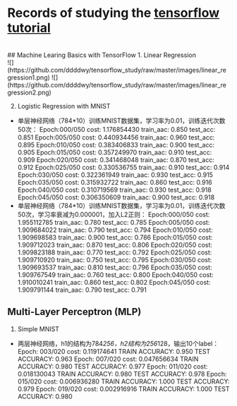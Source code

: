 Records of studying the [tensorflow tutorial](https://github.com/sjchoi86/Tensorflow-101)
======
<br>
## Machine Learing Basics with TensorFlow
1. Linear Regression <br>
![](https://github.com/ddddwy/tensorflow_study/raw/master/images/linear_regression1.png)
![](https://github.com/ddddwy/tensorflow_study/raw/master/images/linear_regression2.png)

2. Logistic Regression with MNIST
* 单层神经网络（784*10）训练MNIST数据集，学习率为0.01，训练迭代次数50次：
		Epoch:000/050 cost: 1.176854430 train_aac: 0.850 test_acc: 0.851
		Epoch:005/050 cost: 0.440934456 train_aac: 0.960 test_acc: 0.895
		Epoch:010/050 cost: 0.383406833 train_aac: 0.900 test_acc: 0.905
		Epoch:015/050 cost: 0.357249970 train_aac: 0.910 test_acc: 0.909
		Epoch:020/050 cost: 0.341468048 train_aac: 0.870 test_acc: 0.912
		Epoch:025/050 cost: 0.330536755 train_aac: 0.910 test_acc: 0.914
		Epoch:030/050 cost: 0.322361949 train_aac: 0.930 test_acc: 0.915
		Epoch:035/050 cost: 0.315932722 train_aac: 0.860 test_acc: 0.916
		Epoch:040/050 cost: 0.310719569 train_aac: 0.930 test_acc: 0.918
		Epoch:045/050 cost: 0.306350609 train_aac: 0.900 test_acc: 0.918
* 单层神经网络（784*10）训练MNIST数据集，学习率为0.01，训练迭代次数50次，学习率衰减为0.000001，加入L2正则：
		Epoch:000/050 cost: 1.955112785 train_aac: 0.780 test_acc: 0.785
		Epoch:005/050 cost: 1.909684022 train_aac: 0.790 test_acc: 0.794
		Epoch:010/050 cost: 1.909698583 train_aac: 0.900 test_acc: 0.786
		Epoch:015/050 cost: 1.909712023 train_aac: 0.870 test_acc: 0.806
		Epoch:020/050 cost: 1.909823188 train_aac: 0.770 test_acc: 0.792
		Epoch:025/050 cost: 1.909710920 train_aac: 0.750 test_acc: 0.795
		Epoch:030/050 cost: 1.909693537 train_aac: 0.810 test_acc: 0.796
		Epoch:035/050 cost: 1.909767549 train_aac: 0.760 test_acc: 0.800
		Epoch:040/050 cost: 1.910010241 train_aac: 0.860 test_acc: 0.802
		Epoch:045/050 cost: 1.909791144 train_aac: 0.790 test_acc: 0.791

## Multi-Layer Perceptron (MLP)
1. Simple MNIST
* 两层神经网络，h1的结构为784*256，h2结构为256*128，输出10个label：
		Epoch: 003/020 cost: 0.119174641
		TRAIN ACCURACY: 0.950
		TEST ACCURACY: 0.963
		Epoch: 007/020 cost: 0.047656634
		TRAIN ACCURACY: 0.980
		TEST ACCURACY: 0.977
		Epoch: 011/020 cost: 0.018130043
		TRAIN ACCURACY: 0.980
		TEST ACCURACY: 0.978
		Epoch: 015/020 cost: 0.006936280
		TRAIN ACCURACY: 1.000
		TEST ACCURACY: 0.979
		Epoch: 019/020 cost: 0.002916916
		TRAIN ACCURACY: 1.000
		TEST ACCURACY: 0.980


